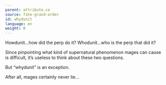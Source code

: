 ```yaml
---
parent: attribute.ce
source: fate-grand-order
id: whydunit
language: en
weight: 0
---
```


Howdunit…how did the perp do it?
Whodunit…who is the perp that did it?

Since pinpointing what kind of supernatural phenomenon mages can cause is difficult, it’s useless to think about these two questions.

But “whydunit” is an exception.

After all, mages certainly never lie…
